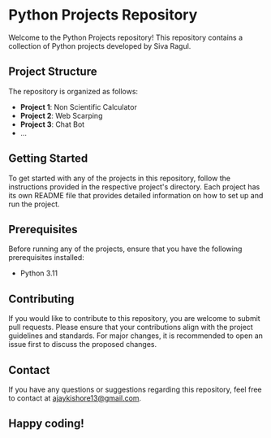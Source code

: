 # Python Projects Repository

Welcome to the Python Projects repository! This repository contains a collection of Python projects developed by Siva Ragul.

## Project Structure

The repository is organized as follows:

- **Project 1**: Non Scientific Calculator
- **Project 2**: Web Scarping 
- **Project 3**: Chat Bot
- ...

## Getting Started

To get started with any of the projects in this repository, follow the instructions provided in the respective project's directory. Each project has its own README file that provides detailed information on how to set up and run the project.

## Prerequisites

Before running any of the projects, ensure that you have the following prerequisites installed:

- Python 3.11

## Contributing

If you would like to contribute to this repository, you are welcome to submit pull requests. Please ensure that your contributions align with the project guidelines and standards. For major changes, it is recommended to open an issue first to discuss the proposed changes.

## Contact

If you have any questions or suggestions regarding this repository, feel free to contact at ajaykishore13@gmail.com.

## Happy coding!
